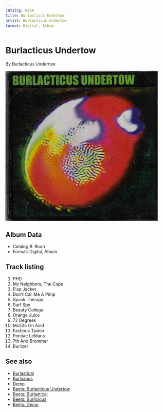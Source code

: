 ```yaml
---
catalog: Roon
title: Burlacticus Undertow
artist: Burlacticus Undertow
format: Digital, Album
---
```


# Burlacticus Undertow

By Burlacticus Undertow

![](../../assets/albumcovers/Burlacticus_Undertow-Burlacticus_Undertow.png)

## Album Data

- Catalog #: Roon
- Format: Digital, Album


## Track listing


1. PHD
2. My Neighbors, The Cops
3. Flap Jacket
4. Don't Call Me A Pimp
5. Spank Therapy
6. Surf Spy
7. Beauty College
8. Orange Juice
9. 72 Degrees
10. Mc505 On Acid
11. Factious Taxion
12. Pontiac LeMans
13. 7th And Brommer
14. Burlizer


## See also

- [Burlastical](Burlastical.md)
- [Burlicious](Burlicious.md)
- [Demo](Demo.md)
- [Beets: Burlacticus Undertow](../../Beets/Burlacticus_Undertow/Burlacticus_Undertow.md)
- [Beets: Burlastical](../../Beets/Burlacticus_Undertow/Burlastical.md)
- [Beets: Burlicious](../../Beets/Burlacticus_Undertow/Burlicious.md)
- [Beets: Demo](../../Beets/Burlacticus_Undertow/Demo.md)
